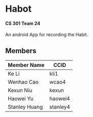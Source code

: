 # Habot
#### CS 301 Team 24
An android App for recording the Habit.

## Members
|  Member Name  | CCID |
| ------------- | ------------- |
| Ke Li  | kli1  |
| Wenhao Cao  | wcao4  |
| Kexun Niu  | kexun  |
| Haowei Yu  | haowei4  |
| Stanley Huang  | stanley4  |
